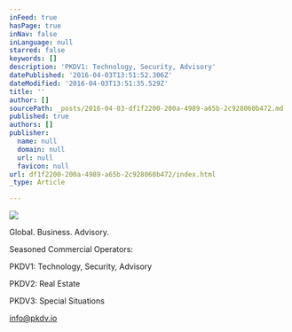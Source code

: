 ```yaml
---
inFeed: true
hasPage: true
inNav: false
inLanguage: null
starred: false
keywords: []
description: 'PKDV1: Technology, Security, Advisory'
datePublished: '2016-04-03T13:51:52.306Z'
dateModified: '2016-04-03T13:51:35.529Z'
title: ''
author: []
sourcePath: _posts/2016-04-03-df1f2200-200a-4989-a65b-2c928060b472.md
published: true
authors: []
publisher:
  name: null
  domain: null
  url: null
  favicon: null
url: df1f2200-200a-4989-a65b-2c928060b472/index.html
_type: Article

---
```

![](https://the-grid-user-content.s3-us-west-2.amazonaws.com/118750cf-c1ff-4edd-8ef4-99edbc30cb34.jpg)

Global. Business. Advisory.

Seasoned Commercial Operators:

PKDV1: Technology, Security, Advisory

PKDV2: Real Estate

PKDV3: Special Situations

info@pkdv.io